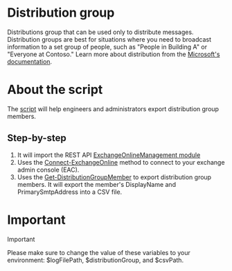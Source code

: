 # Distribution group
Distributions group that can be used only to distribute messages. Distribution groups are best for situations where you need to broadcast information to a set group of people, such as "People in Building A" or "Everyone at Contoso." Learn more about distribution from the [Microsoft's documentation](https://learn.microsoft.com/en-us/microsoft-365/admin/create-groups/compare-groups?view=o365-worldwide#distribution-groups).

# About the script
The [script](export-members-from-distroList.ps1) will help engineers and administrators export distribution group members.

## Step-by-step
1. It will import the REST API [ExchangeOnlineManagement module](https://learn.microsoft.com/en-us/powershell/exchange/exchange-online-powershell-v2?view=exchange-ps#rest-api-connections-in-the-exo-v3-module)
2. Uses the [Connect-ExchangeOnline](https://learn.microsoft.com/en-us/powershell/module/exchange/connect-exchangeonline?view=exchange-ps) method to connect to your exchange admin console (EAC).
3. Uses the [Get-DistributionGroupMember](https://learn.microsoft.com/en-us/powershell/module/exchange/get-distributiongroupmember?view=exchange-ps) to export distribution group members. It will export the member's DisplayName and PrimarySmtpAddress into a CSV file.

# Important
> [!IMPORTANT]
> Please make sure to change the value of these variables to your environment: $logFilePath, $distributionGroup, and $csvPath.
